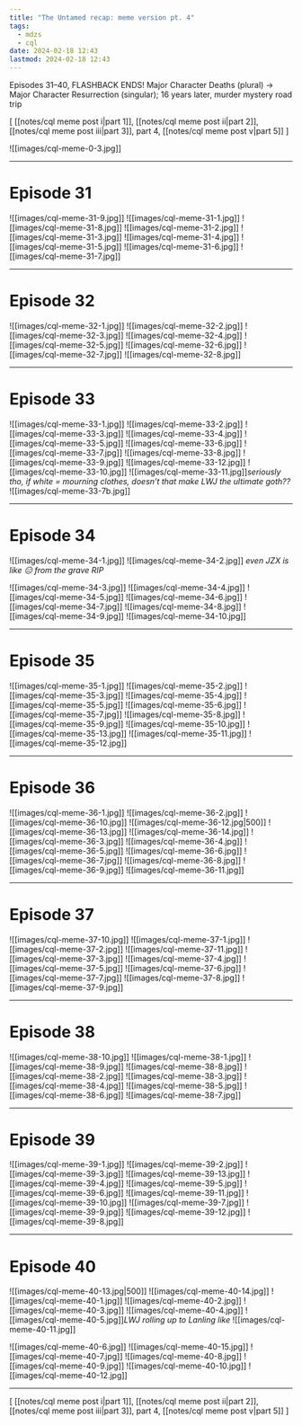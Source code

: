 ```yaml
---
title: "The Untamed recap: meme version pt. 4"
tags:
  - mdzs
  - cql
date: 2024-02-18 12:43
lastmod: 2024-02-18 12:43
---
```

Episodes 31–40, FLASHBACK ENDS! Major Character Deaths (plural) → Major Character Resurrection (singular); 16 years later, murder mystery road trip

\[ [[notes/cql meme post i|part 1]], [[notes/cql meme post ii|part 2]], [[notes/cql meme post iii|part 3]], part 4, [[notes/cql meme post v|part 5]] \]

![[images/cql-meme-0-3.jpg]]

---
# Episode 31

![[images/cql-meme-31-9.jpg]]
![[images/cql-meme-31-1.jpg]]
![[images/cql-meme-31-8.jpg]]
![[images/cql-meme-31-2.jpg]]
![[images/cql-meme-31-3.jpg]]
![[images/cql-meme-31-4.jpg]]
![[images/cql-meme-31-5.jpg]]
![[images/cql-meme-31-6.jpg]]
![[images/cql-meme-31-7.jpg]]

---

# Episode 32

![[images/cql-meme-32-1.jpg]]
![[images/cql-meme-32-2.jpg]]
![[images/cql-meme-32-3.jpg]]
![[images/cql-meme-32-4.jpg]]
![[images/cql-meme-32-5.jpg]]
![[images/cql-meme-32-6.jpg]]
![[images/cql-meme-32-7.jpg]]
![[images/cql-meme-32-8.jpg]]

---

# Episode 33

![[images/cql-meme-33-1.jpg]]
![[images/cql-meme-33-2.jpg]]
![[images/cql-meme-33-3.jpg]]
![[images/cql-meme-33-4.jpg]]
![[images/cql-meme-33-5.jpg]]
![[images/cql-meme-33-6.jpg]]
![[images/cql-meme-33-7.jpg]]
![[images/cql-meme-33-8.jpg]]
![[images/cql-meme-33-9.jpg]]
![[images/cql-meme-33-12.jpg]]
![[images/cql-meme-33-10.jpg]]
![[images/cql-meme-33-11.jpg]]*seriously tho, if white = mourning clothes, doesn’t that make LWJ the ultimate goth??*
![[images/cql-meme-33-7b.jpg]]

---

# Episode 34

![[images/cql-meme-34-1.jpg]]
![[images/cql-meme-34-2.jpg]] *even JZX is like 😑 from the grave RIP*

![[images/cql-meme-34-3.jpg]]
![[images/cql-meme-34-4.jpg]]
![[images/cql-meme-34-5.jpg]]
![[images/cql-meme-34-6.jpg]]
![[images/cql-meme-34-7.jpg]]
![[images/cql-meme-34-8.jpg]]
![[images/cql-meme-34-9.jpg]]
![[images/cql-meme-34-10.jpg]]

---

# Episode 35

![[images/cql-meme-35-1.jpg]]
![[images/cql-meme-35-2.jpg]]
![[images/cql-meme-35-3.jpg]]
![[images/cql-meme-35-4.jpg]]
![[images/cql-meme-35-5.jpg]]
![[images/cql-meme-35-6.jpg]]
![[images/cql-meme-35-7.jpg]]
![[images/cql-meme-35-8.jpg]]
![[images/cql-meme-35-9.jpg]]
![[images/cql-meme-35-10.jpg]]
![[images/cql-meme-35-13.jpg]]
![[images/cql-meme-35-11.jpg]]
![[images/cql-meme-35-12.jpg]]

---

# Episode 36
![[images/cql-meme-36-1.jpg]]
![[images/cql-meme-36-2.jpg]]
![[images/cql-meme-36-10.jpg]]
![[images/cql-meme-36-12.jpg|500]]
![[images/cql-meme-36-13.jpg]]
![[images/cql-meme-36-14.jpg]]
![[images/cql-meme-36-3.jpg]]
![[images/cql-meme-36-4.jpg]]
![[images/cql-meme-36-5.jpg]]
![[images/cql-meme-36-6.jpg]]
![[images/cql-meme-36-7.jpg]]
![[images/cql-meme-36-8.jpg]]
![[images/cql-meme-36-9.jpg]]
![[images/cql-meme-36-11.jpg]]

---

# Episode 37

![[images/cql-meme-37-10.jpg]]
![[images/cql-meme-37-1.jpg]]
![[images/cql-meme-37-2.jpg]]
![[images/cql-meme-37-11.jpg]]
![[images/cql-meme-37-3.jpg]]
![[images/cql-meme-37-4.jpg]]
![[images/cql-meme-37-5.jpg]]
![[images/cql-meme-37-6.jpg]]
![[images/cql-meme-37-7.jpg]]
![[images/cql-meme-37-8.jpg]]
![[images/cql-meme-37-9.jpg]]

---

# Episode 38

![[images/cql-meme-38-10.jpg]]
![[images/cql-meme-38-1.jpg]]
![[images/cql-meme-38-9.jpg]]
![[images/cql-meme-38-8.jpg]]
![[images/cql-meme-38-2.jpg]]
![[images/cql-meme-38-3.jpg]]
![[images/cql-meme-38-4.jpg]]
![[images/cql-meme-38-5.jpg]]
![[images/cql-meme-38-6.jpg]]
![[images/cql-meme-38-7.jpg]]

---

# Episode 39

![[images/cql-meme-39-1.jpg]]
![[images/cql-meme-39-2.jpg]]
![[images/cql-meme-39-3.jpg]]
![[images/cql-meme-39-13.jpg]]
![[images/cql-meme-39-4.jpg]]
![[images/cql-meme-39-5.jpg]]
![[images/cql-meme-39-6.jpg]]
![[images/cql-meme-39-11.jpg]]
![[images/cql-meme-39-10.jpg]]
![[images/cql-meme-39-7.jpg]]
![[images/cql-meme-39-9.jpg]]
![[images/cql-meme-39-12.jpg]]
![[images/cql-meme-39-8.jpg]]

---

# Episode 40

![[images/cql-meme-40-13.jpg|500]]
![[images/cql-meme-40-14.jpg]]
![[images/cql-meme-40-1.jpg]]
![[images/cql-meme-40-2.jpg]]
![[images/cql-meme-40-3.jpg]]
![[images/cql-meme-40-4.jpg]]
![[images/cql-meme-40-5.jpg]]*LWJ rolling up to Lanling like*
![[images/cql-meme-40-11.jpg]]

![[images/cql-meme-40-6.jpg]]
![[images/cql-meme-40-15.jpg]]
![[images/cql-meme-40-7.jpg]]
![[images/cql-meme-40-8.jpg]]
![[images/cql-meme-40-9.jpg]]
![[images/cql-meme-40-10.jpg]]
![[images/cql-meme-40-12.jpg]]

---

\[ [[notes/cql meme post i|part 1]], [[notes/cql meme post ii|part 2]], [[notes/cql meme post iii|part 3]], part 4, [[notes/cql meme post v|part 5]] \]
